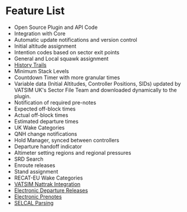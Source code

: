 # Feature List

- Open Source Plugin and API Code
- Integration with Core
- Automatic update notifications and version control
- Initial altitude assignment
- Intention codes based on sector exit points
- General and Local squawk assignment
- [History Trails](HistoryTrails.md)
- Minimum Stack Levels
- Countdown Timer with more granular times
- Variable data (Initial Altitudes, Controller Positions, SIDs) updated by VATSIM UK's Sector File Team and downloaded
dynamically to the plugin.
- Notification of required pre-notes
- Expected off-block times
- Actual off-block times
- Estimated departure times
- UK Wake Categories
- QNH change notifications
- Hold Manager, synced between controllers
- Departure handoff indicator
- Altimeter setting regions and regional pressures
- SRD Search
- Enroute releases
- Stand assignment
- RECAT-EU Wake Categories
- [VATSIM Nattrak Integration](Nattrak.md)
- [Electronic Departure Releases](DepartureReleases.md)
- [Electronic Prenotes](PrenoteMessages.md)
- [SELCAL Parsing](Selcal.md)
